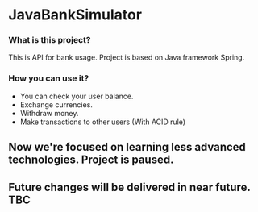 # JavaBankSimulator

### What is this project?

This is API for bank usage. Project is based on Java framework Spring.

### How you can use it?

- You can check your user balance.
- Exchange currencies.
- Withdraw money.
- Make transactions to other users (With ACID rule)

## Now we're focused on learning less advanced technologies. Project is paused.
## Future changes will be delivered in near future. TBC
